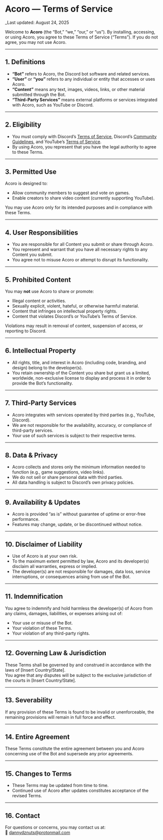# Acoro — Terms of Service

_Last updated: August 24, 2025

Welcome to **Acoro** (the “Bot,” “we,” “our,” or “us”). By installing, accessing, or using Acoro, you agree to these Terms of Service (“Terms”). If you do not agree, you may not use Acoro.  

---

## 1. Definitions
- **“Bot”** refers to Acoro, the Discord bot software and related services.  
- **“User”** or **“you”** refers to any individual or entity that accesses or uses Acoro.  
- **“Content”** means any text, images, videos, links, or other material submitted through the Bot.  
- **“Third-Party Services”** means external platforms or services integrated with Acoro, such as YouTube or Discord.  

---

## 2. Eligibility
- You must comply with Discord’s [Terms of Service](https://discord.com/terms), Discord’s [Community Guidelines](https://discord.com/guidelines), and YouTube’s [Terms of Service](https://www.youtube.com/t/terms).  
- By using Acoro, you represent that you have the legal authority to agree to these Terms.  

---

## 3. Permitted Use
Acoro is designed to:  
- Allow community members to suggest and vote on games.  
- Enable creators to share video content (currently supporting YouTube).  

You may use Acoro only for its intended purposes and in compliance with these Terms.  

---

## 4. User Responsibilities
- You are responsible for all Content you submit or share through Acoro.  
- You represent and warrant that you have all necessary rights to any Content you submit.  
- You agree not to misuse Acoro or attempt to disrupt its functionality.  

---

## 5. Prohibited Content
You may **not** use Acoro to share or promote:  
- Illegal content or activities.  
- Sexually explicit, violent, hateful, or otherwise harmful material.  
- Content that infringes on intellectual property rights.  
- Content that violates Discord’s or YouTube’s Terms of Service.  

Violations may result in removal of content, suspension of access, or reporting to Discord.  

---

## 6. Intellectual Property
- All rights, title, and interest in Acoro (including code, branding, and design) belong to the developer(s).  
- You retain ownership of the Content you share but grant us a limited, worldwide, non-exclusive license to display and process it in order to provide the Bot’s functionality.  

---

## 7. Third-Party Services
- Acoro integrates with services operated by third parties (e.g., YouTube, Discord).  
- We are not responsible for the availability, accuracy, or compliance of third-party services.  
- Your use of such services is subject to their respective terms.  

---

## 8. Data & Privacy
- Acoro collects and stores only the minimum information needed to function (e.g., game suggestions, video links).  
- We do not sell or share personal data with third parties.  
- All data handling is subject to Discord’s own privacy policies.  

---

## 9. Availability & Updates
- Acoro is provided “as is” without guarantee of uptime or error-free performance.  
- Features may change, update, or be discontinued without notice.  

---

## 10. Disclaimer of Liability
- Use of Acoro is at your own risk.  
- To the maximum extent permitted by law, Acoro and its developer(s) disclaim all warranties, express or implied.  
- The developer(s) are not responsible for damages, data loss, service interruptions, or consequences arising from use of the Bot.  

---

## 11. Indemnification
You agree to indemnify and hold harmless the developer(s) of Acoro from any claims, damages, liabilities, or expenses arising out of:  
- Your use or misuse of the Bot.  
- Your violation of these Terms.  
- Your violation of any third-party rights.  

---

## 12. Governing Law & Jurisdiction
These Terms shall be governed by and construed in accordance with the laws of [Insert Country/State].  
You agree that any disputes will be subject to the exclusive jurisdiction of the courts in [Insert Country/State].  

---

## 13. Severability
If any provision of these Terms is found to be invalid or unenforceable, the remaining provisions will remain in full force and effect.  

---

## 14. Entire Agreement
These Terms constitute the entire agreement between you and Acoro concerning use of the Bot and supersede any prior agreements.  

---

## 15. Changes to Terms
- These Terms may be updated from time to time.  
- Continued use of Acoro after updates constitutes acceptance of the revised Terms.  

---

## 16. Contact
For questions or concerns, you may contact us at:  
📧 dannydznuts@protonmail.com
